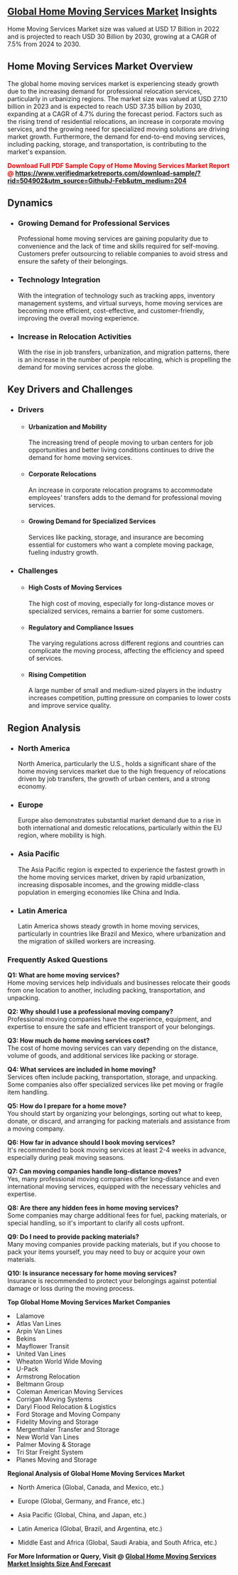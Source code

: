 <h2><a href="https://www.verifiedmarketreports.com/download-sample/?rid=504902&amp;utm_source=GithubJ&amp;utm_medium=204" target="_blank">Global Home Moving Services Market</a> Insights</h2><p>Home Moving Services Market size was valued at USD 17 Billion in 2022 and is projected to reach USD 30 Billion by 2030, growing at a CAGR of 7.5% from 2024 to 2030.</p><p> <h2>Home Moving Services Market Overview</h2> <p>The global home moving services market is experiencing steady growth due to the increasing demand for professional relocation services, particularly in urbanizing regions. The market size was valued at USD 27.10 billion in 2023 and is expected to reach USD 37.35 billion by 2030, expanding at a CAGR of 4.7% during the forecast period. Factors such as the rising trend of residential relocations, an increase in corporate moving services, and the growing need for specialized moving solutions are driving market growth. Furthermore, the demand for end-to-end moving services, including packing, storage, and transportation, is contributing to the market's expansion.</p> <p><b><p><span class=""><span style="color: #ff0000;"><strong>Download Full PDF Sample Copy of Home Moving Services Market Report</strong> @ </span><a href="https://www.verifiedmarketreports.com/download-sample/?rid=504902&amp;utm_source=GithubJ-Feb&amp;utm_medium=204" target="_blank">https://www.verifiedmarketreports.com/download-sample/?rid=504902&amp;utm_source=GithubJ-Feb&amp;utm_medium=204</a></span></p></b></p> <h2>Dynamics</h2> <ul> <li><h3>Growing Demand for Professional Services</h3> Professional home moving services are gaining popularity due to convenience and the lack of time and skills required for self-moving. Customers prefer outsourcing to reliable companies to avoid stress and ensure the safety of their belongings.</li> <li><h3>Technology Integration</h3> With the integration of technology such as tracking apps, inventory management systems, and virtual surveys, home moving services are becoming more efficient, cost-effective, and customer-friendly, improving the overall moving experience.</li> <li><h3>Increase in Relocation Activities</h3> With the rise in job transfers, urbanization, and migration patterns, there is an increase in the number of people relocating, which is propelling the demand for moving services across the globe.</li> </ul> <h2>Key Drivers and Challenges</h2> <ul> <li><h3>Drivers</h3> <ul> <li><h4>Urbanization and Mobility</h4> The increasing trend of people moving to urban centers for job opportunities and better living conditions continues to drive the demand for home moving services.</li> <li><h4>Corporate Relocations</h4> An increase in corporate relocation programs to accommodate employees' transfers adds to the demand for professional moving services.</li> <li><h4>Growing Demand for Specialized Services</h4> Services like packing, storage, and insurance are becoming essential for customers who want a complete moving package, fueling industry growth.</li> </ul> </li> <li><h3>Challenges</h3> <ul> <li><h4>High Costs of Moving Services</h4> The high cost of moving, especially for long-distance moves or specialized services, remains a barrier for some customers.</li> <li><h4>Regulatory and Compliance Issues</h4> The varying regulations across different regions and countries can complicate the moving process, affecting the efficiency and speed of services.</li> <li><h4>Rising Competition</h4> A large number of small and medium-sized players in the industry increases competition, putting pressure on companies to lower costs and improve service quality.</li> </ul> </li> </ul> <h2>Region Analysis</h2> <ul> <li><h3>North America</h3> North America, particularly the U.S., holds a significant share of the home moving services market due to the high frequency of relocations driven by job transfers, the growth of urban centers, and a strong economy.</li> <li><h3>Europe</h3> Europe also demonstrates substantial market demand due to a rise in both international and domestic relocations, particularly within the EU region, where mobility is high.</li> <li><h3>Asia Pacific</h3> The Asia Pacific region is expected to experience the fastest growth in the home moving services market, driven by rapid urbanization, increasing disposable incomes, and the growing middle-class population in emerging economies like China and India.</li> <li><h3>Latin America</h3> Latin America shows steady growth in home moving services, particularly in countries like Brazil and Mexico, where urbanization and the migration of skilled workers are increasing.</li> </ul> <h3>Frequently Asked Questions</h3> <p><b>Q1: What are home moving services?</b><br> Home moving services help individuals and businesses relocate their goods from one location to another, including packing, transportation, and unpacking.</p> <p><b>Q2: Why should I use a professional moving company?</b><br> Professional moving companies have the experience, equipment, and expertise to ensure the safe and efficient transport of your belongings.</p> <p><b>Q3: How much do home moving services cost?</b><br> The cost of home moving services can vary depending on the distance, volume of goods, and additional services like packing or storage.</p> <p><b>Q4: What services are included in home moving?</b><br> Services often include packing, transportation, storage, and unpacking. Some companies also offer specialized services like pet moving or fragile item handling.</p> <p><b>Q5: How do I prepare for a home move?</b><br> You should start by organizing your belongings, sorting out what to keep, donate, or discard, and arranging for packing materials and assistance from a moving company.</p> <p><b>Q6: How far in advance should I book moving services?</b><br> It's recommended to book moving services at least 2-4 weeks in advance, especially during peak moving seasons.</p> <p><b>Q7: Can moving companies handle long-distance moves?</b><br> Yes, many professional moving companies offer long-distance and even international moving services, equipped with the necessary vehicles and expertise.</p> <p><b>Q8: Are there any hidden fees in home moving services?</b><br> Some companies may charge additional fees for fuel, packing materials, or special handling, so it's important to clarify all costs upfront.</p> <p><b>Q9: Do I need to provide packing materials?</b><br> Many moving companies provide packing materials, but if you choose to pack your items yourself, you may need to buy or acquire your own materials.</p> <p><b>Q10: Is insurance necessary for home moving services?</b><br> Insurance is recommended to protect your belongings against potential damage or loss during the moving process.</p> </p><p><strong>Top Global Home Moving Services Market Companies</strong></p><div data-test-id=""><p><li>Lalamove</li><li> Atlas Van Lines</li><li> Arpin Van Lines</li><li> Bekins</li><li> Mayflower Transit</li><li> United Van Lines</li><li> Wheaton World Wide Moving</li><li> U-Pack</li><li> Armstrong Relocation</li><li> Beltmann Group</li><li> Coleman American Moving Services</li><li> Corrigan Moving Systems</li><li> Daryl Flood Relocation & Logistics</li><li> Ford Storage and Moving Company</li><li> Fidelity Moving and Storage</li><li> Mergenthaler Transfer and Storage</li><li> New World Van Lines</li><li> Palmer Moving & Storage</li><li> Tri Star Freight System</li><li> Planes Moving and Storage</li></p><div><strong>Regional Analysis of&nbsp;Global Home Moving Services Market</strong></div><ul><li dir="ltr"><p dir="ltr">North America&nbsp;(Global, Canada, and Mexico, etc.)</p></li><li dir="ltr"><p dir="ltr">Europe (Global, Germany, and France, etc.)</p></li><li dir="ltr"><p dir="ltr">Asia Pacific&nbsp;(Global, China, and Japan, etc.)</p></li><li dir="ltr"><p dir="ltr">Latin America&nbsp;(Global, Brazil, and Argentina, etc.)</p></li><li dir="ltr">Middle East and Africa&nbsp;(Global, Saudi Arabia, and South Africa, etc.)</li></ul><p><strong>For More Information or Query, Visit @&nbsp;</strong><strong><a href="https://www.verifiedmarketreports.com/product/home-moving-services-market/?utm_source=GithubJ&amp;utm_medium=204" target="_blank">Global Home Moving Services Market Insights Size And Forecast</a></strong></p></div>
